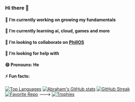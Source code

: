 ### Hi there 👋

#### 🔭 I’m currently working on growing my fundamentals
#### 🌱 I’m currently learning ai, cloud, games and more
#### 👯 I’m looking to collaborate on [PhillOS](https://github.com/abrahamn/PhillOS)
#### 🤔 I’m looking for help with 
#### 😄 Pronouns: He
#### ⚡ Fun facts:
[![Top Languages](https://github-readme-stats.vercel.app/api/top-langs/?username=AbrahamN&theme=dark)](https://github.com/anuraghazra/github-readme-stats)
[![Abraham's GitHub stats](https://github-readme-stats.vercel.app/api?username=AbrahamN&count_private=true&show_icons=true&theme=dark)](https://github.com/anuraghazra/github-readme-stats)
[![GitHub Streak](http://github-readme-streak-stats.herokuapp.com?user=AbrahamN&theme=dark)](https://git.io/streak-stats)
[![Favorite Repo](https://github-readme-stats.vercel.app/api/pin/?username=AbrahamN&repo=ml-agents&theme=dark)](https://github.com/abrahamn/ml-agents) --->
[![Trophies](https://github-profile-trophy.vercel.app/?username=AbrahamN&theme=onedark&row=2&column=3)](https://github.com/ryo-ma/github-profile-trophy)
